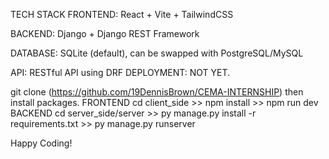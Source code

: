 TECH STACK FRONTEND: React + Vite + TailwindCSS

BACKEND: Django + Django REST Framework

DATABASE: SQLite (default), can be swapped with PostgreSQL/MySQL

API: RESTful API using DRF DEPLOYMENT: NOT YET.

git clone (https://github.com/19DennisBrown/CEMA-INTERNSHIP) then install packages.
FRONTEND
cd client_side >> npm install >> npm run dev
BACKEND
cd server_side/server >> py manage.py install -r requirements.txt >> py manage.py runserver

Happy Coding!
